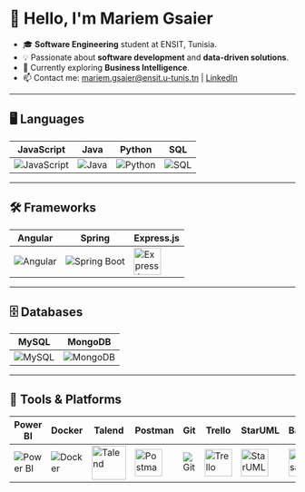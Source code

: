 # 👋 Hello, I'm Mariem Gsaier

- 🎓 **Software Engineering** student at ENSIT, Tunisia.
- 💡 Passionate about **software development** and **data-driven solutions**.
- 🌱 Currently exploring **Business Intelligence**.
- 📫 Contact me: [mariem.gsaier@ensit.u-tunis.tn](mailto:mariem.gsaier@ensit.u-tunis.tn) | [LinkedIn](https://linkedin.com/in/mariem-gsaier)

---

## 🖥️ Languages
| JavaScript            | Java                 | Python              | SQL                  |
|------------------------|----------------------|---------------------|----------------------|
| <img src="https://img.icons8.com/color/48/000000/javascript.png" alt="JavaScript" /> | <img src="https://img.icons8.com/color/48/000000/java-coffee-cup-logo.png" alt="Java" /> | <img src="https://img.icons8.com/color/48/000000/python.png" alt="Python" /> | <img src="https://img.icons8.com/color/48/000000/sql.png" alt="SQL" /> |

---

## 🛠️ Frameworks
| Angular               | Spring        | Express.js          |
|------------------------|----------------------|---------------------|
| <img src="https://img.icons8.com/color/48/000000/angularjs.png" alt="Angular" /> | <img src="https://img.icons8.com/color/48/000000/spring-logo.png" alt="Spring Boot" /> | <img src="https://th.bing.com/th/id/OIP.hTohJITrIVziX8BF7QmwCAHaHa?rs=1&pid=ImgDetMain" alt="Express.js" width="48" height="48" /> |

---

## 🗄️ Databases
| MySQL                 | MongoDB              |
|------------------------|----------------------|
| <img src="https://img.icons8.com/color/48/000000/mysql-logo.png" alt="MySQL" /> | <img src="https://img.icons8.com/color/48/000000/mongodb.png" alt="MongoDB" /> |

---

## 🔧 Tools & Platforms
| Power BI              | Docker               | Talend              | Postman             | Git                  | Trello               | StarUML             | Balsamiq            | Photoshop           |
|------------------------|----------------------|---------------------|---------------------|----------------------|----------------------|---------------------|---------------------|---------------------|
| <img src="https://img.icons8.com/color/48/000000/power-bi.png" alt="Power BI" /> | <img src="https://img.icons8.com/color/48/000000/docker.png" alt="Docker" /> | <img src="https://www.marketbeat.com/logos/talend-sa-logo.png" alt="Talend" width="60" height="60" /> | <img src="https://www.svgrepo.com/show/354202/postman-icon.svg" alt="Postman" width="48" height="48" /> | <img src="https://img.icons8.com/color/48/000000/git.png" alt="Git" /> | <img src="https://th.bing.com/th/id/R.f41ffef6dd2f3744aa0701d008fa9b5c?rik=PEja6Fk1gYbdyA&riu=http%3a%2f%2fpluspng.com%2fimg-png%2ftrello-png-trello-png-1600.png&ehk=%2f5HsDWOmVOq2MCOeegOW7jxi%2fW0vlirVOmouZoxwyIs%3d&risl=&pid=ImgRaw&r=0" width="48" height="48" alt="Trello" /> | <img src="https://th.bing.com/th/id/R.e81566532e4316af24ead7f82558bdb0?rik=pf1EJ7RVXaf2Aw&pid=ImgRaw&r=0" width="48" height="48" alt="StarUML" /> | <img src="https://th.bing.com/th/id/R.310a1691a0faa97f99df3151f21be8cc?rik=%2bSGvw%2fVAmfUcOw&pid=ImgRaw&r=0" width="48" height="48" alt="Balsamiq" /> | <img src="https://i0.wp.com/catenacompany.be/wp-content/uploads/2022/11/Logo-ps.png?resize=415%2C418&ssl=1" width="48" height="48" alt="Photoshop" /> |

